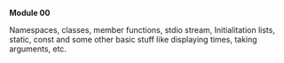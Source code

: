 **Module 00**

Namespaces, classes, member functions, stdio stream,
Initialitation lists, static, const and some other basic stuff like 
displaying times, taking arguments, etc.  